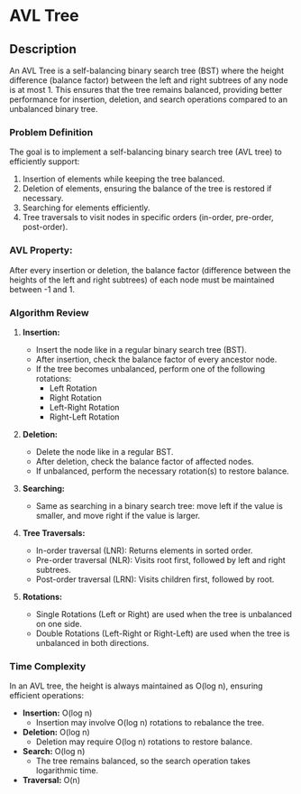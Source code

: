 # AVL Tree

## Description

An AVL Tree is a self-balancing binary search tree (BST) where the height difference (balance factor) between the left and right subtrees of any node is at most 1. This ensures that the tree remains balanced, providing better performance for insertion, deletion, and search operations compared to an unbalanced binary tree.

### Problem Definition

The goal is to implement a self-balancing binary search tree (AVL tree) to efficiently support:

1. Insertion of elements while keeping the tree balanced.
2. Deletion of elements, ensuring the balance of the tree is restored if necessary.
3. Searching for elements efficiently.
4. Tree traversals to visit nodes in specific orders (in-order, pre-order, post-order).

### AVL Property:

After every insertion or deletion, the balance factor (difference between the heights of the left and right subtrees) of each node must be maintained between -1 and 1.

### Algorithm Review

1. **Insertion:**
   - Insert the node like in a regular binary search tree (BST).
   - After insertion, check the balance factor of every ancestor node.
   - If the tree becomes unbalanced, perform one of the following rotations:
     - Left Rotation
     - Right Rotation
     - Left-Right Rotation
     - Right-Left Rotation

2. **Deletion:**
   - Delete the node like in a regular BST.
   - After deletion, check the balance factor of affected nodes.
   - If unbalanced, perform the necessary rotation(s) to restore balance.

3. **Searching:**
   - Same as searching in a binary search tree: move left if the value is smaller, and move right if the value is larger.

4. **Tree Traversals:**
   - In-order traversal (LNR): Returns elements in sorted order.
   - Pre-order traversal (NLR): Visits root first, followed by left and right subtrees.
   - Post-order traversal (LRN): Visits children first, followed by root.

5. **Rotations:**
   - Single Rotations (Left or Right) are used when the tree is unbalanced on one side.
   - Double Rotations (Left-Right or Right-Left) are used when the tree is unbalanced in both directions.

### Time Complexity

In an AVL tree, the height is always maintained as O(log n), ensuring efficient operations:

- **Insertion:** O(log n)
  - Insertion may involve O(log n) rotations to rebalance the tree.
- **Deletion:** O(log n)
  - Deletion may require O(log n) rotations to restore balance.
- **Search:** O(log n)
  - The tree remains balanced, so the search operation takes logarithmic time.
- **Traversal:** O(n)
